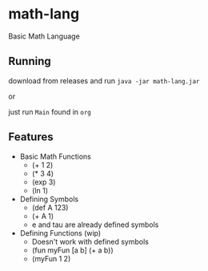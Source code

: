 # math-lang
Basic Math Language

## Running
download from releases and run `java -jar math-lang.jar`

or

just run `Main` found in `org`
## Features
* Basic Math Functions
  * (+ 1 2)
  * (* 3 4)
  * (exp 3)
  * (ln 1)
* Defining Symbols
  * (def A 123)
  * (+ A 1)
  * e and tau are already defined symbols
* Defining Functions (wip)
  * Doesn't work with defined symbols
  * (fun myFun [a b] (+ a b))
  * (myFun 1 2)
